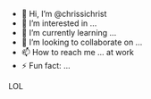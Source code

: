 - 👋 Hi, I’m @chrissichrist
- 👀 I’m interested in ...
- 🌱 I’m currently learning ...
- 💞️ I’m looking to collaborate on ...
- 📫 How to reach me ...
at work
- ⚡ Fun fact: ...

LOL

<!---
chrissichrist/chrissichrist is a ✨ special ✨ repository because its `README.md` (this file) appears on your GitHub profile.
You can click the Preview link to take a look at your changes.
--->
